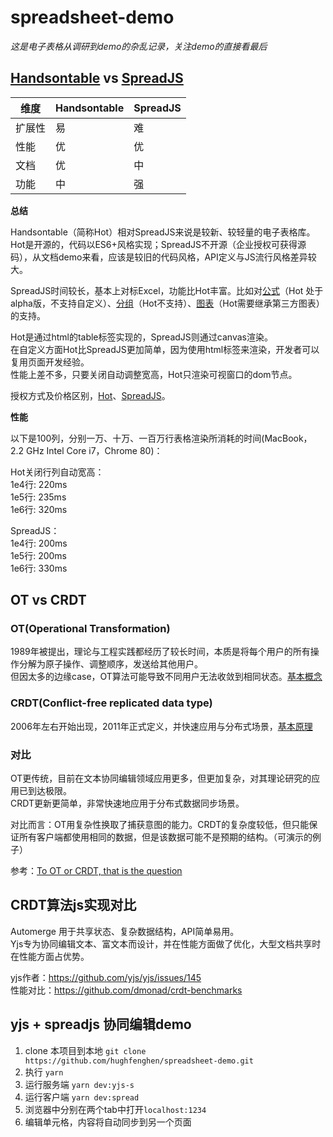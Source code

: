 # spreadsheet-demo

*这是电子表格从调研到demo的杂乱记录，关注demo的直接看最后*  

## [Handsontable](https://handsontable.com/docs/7.3.0/tutorial-introduction.html) vs [SpreadJS](https://demo.grapecity.com.cn/spreadjs/SpreadJSTutorial/home)

| 维度   | Handsontable | SpreadJS |
| ------ | ------------ | -------- |
| 扩展性 | 易           | 难       |
| 性能   | 优           | 优       |
| 文档   | 优           | 中       |
| 功能   | 中           | 强       |

**总结**

Handsontable（简称Hot）相对SpreadJS来说是较新、较轻量的电子表格库。  
Hot是开源的，代码以ES6+风格实现；SpreadJS不开源（企业授权可获得源码），从文档demo来看，应该是较旧的代码风格，API定义与JS流行风格差异较大。  

SpreadJS时间较长，基本上对标Excel，功能比Hot丰富。比如对[公式](https://demo.grapecity.com.cn/spreadjs/SpreadJSTutorial/features/calculation/basic-functions/purejs)（Hot 处于alpha版，不支持自定义）、[分组](https://demo.grapecity.com.cn/spreadjs/SpreadJSTutorial/features/outline/basic-group/purejs)（Hot不支持）、[图表](https://demo.grapecity.com.cn/spreadjs/SpreadJSTutorial/features/chart/basic-chart/purejs)（Hot需要继承第三方图表）的支持。  

Hot是通过html的table标签实现的，SpreadJS则通过canvas渲染。  
在自定义方面Hot比SpreadJS更加简单，因为使用html标签来渲染，开发者可以复用页面开发经验。    
性能上差不多，只要关闭自动调整宽高，Hot只渲染可视窗口的dom节点。  

授权方式及价格区别，[Hot](https://handsontable.com/pricing)、[SpreadJS](https://www.grapecity.com.cn/developer/spreadjs#price)。   

**性能**

以下是100列，分别一万、十万、一百万行表格渲染所消耗的时间(MacBook， 2.2 GHz Intel Core i7，Chrome 80)：

Hot关闭行列自动宽高：  
1e4行: 220ms  
1e5行: 235ms  
1e6行: 320ms  

SpreadJS：  
1e4行: 200ms  
1e5行: 200ms  
1e6行: 330ms  

## OT vs CRDT

### OT(Operational Transformation)
1989年被提出，理论与工程实践都经历了较长时间，本质是将每个用户的所有操作分解为原子操作、调整顺序，发送给其他用户。  
但因太多的边缘case，OT算法可能导致不同用户无法收敛到相同状态。[基本概念](https://mayanbin.com/post/realtime-collaborative-editing.html)

### CRDT(Conflict-free replicated data type)
2006年左右开始出现，2011年正式定义，并快速应用与分布式场景，[基本原理](https://juejin.im/entry/5b922d336fb9a05ce7513cff)

### 对比
OT更传统，目前在文本协同编辑领域应用更多，但更加复杂，对其理论研究的应用已到达极限。  
CRDT更新更简单，非常快速地应用于分布式数据同步场景。

对比而言：OT用复杂性换取了捕获意图的能力。CRDT的复杂度较低，但只能保证所有客户端都使用相同的数据，但是该数据可能不是预期的结构。（可演示的例子）

参考：[To OT or CRDT, that is the question](https://www.tiny.cloud/blog/real-time-collaboration-ot-vs-crdt/)

## CRDT算法js实现对比

Automerge 用于共享状态、复杂数据结构，API简单易用。  
Yjs专为协同编辑文本、富文本而设计，并在性能方面做了优化，大型文档共享时在性能方面占优势。  

yjs作者：https://github.com/yjs/yjs/issues/145  
性能对比：https://github.com/dmonad/crdt-benchmarks  

## yjs + spreadjs 协同编辑demo
1. clone 本项目到本地 `git clone https://github.com/hughfenghen/spreadsheet-demo.git`  
2. 执行 `yarn`  
3. 运行服务端 `yarn dev:yjs-s`  
4. 运行客户端 `yarn dev:spread` 
5. 浏览器中分别在两个tab中打开`localhost:1234`  
6. 编辑单元格，内容将自动同步到另一个页面  